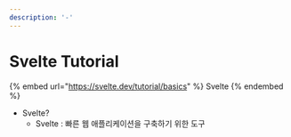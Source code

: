 ```yaml
---
description: '-'
---
```


# Svelte Tutorial

{% embed url="https://svelte.dev/tutorial/basics" %}
Svelte
{% endembed %}



* Svelte?
  * Svelte : 빠른 웹 애플리케이션을 구축하기 위한 도구&#x20;
